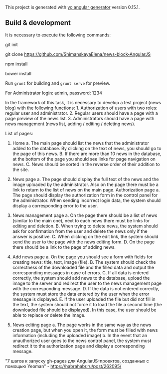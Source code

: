 This project is generated with [yo angular generator](https://github.com/yeoman/generator-angular)
version 0.15.1.

## Build & development

It is necessary to execute the following commands:

git init

git clone https://github.com/ShimanskayaElena/news-block-AngularJS

npm install

bower install

Run `grunt` for building and `grunt serve` for preview.

For Administrator login: admin, password: 1234

In the framework of this task, it is necessary to develop a test project (news blog) with the following functions: 1. Authorization of users with two roles: regular user and administrator. 2. Regular users should have a page with a page preview of the news list. 3. Administrators should have a page with news management (news list, adding / editing / deleting news).

List of pages:

1. Home a. The main page should list the news that the administrator added to the database. By clicking on the text of news, you should go to the page of this news. B. If there are more than 10 news in the database, at the bottom of the page you should see links for page navigation on news. C. News should be sorted in the reverse order of their addition to the site.

2. News page a. The page should display the full text of the news and the image uploaded by the administrator. Also on the page there must be a link to return to the list of news on the main page. Authorization page a. The page should display the authorization form in the control panel for the administrator. When sending incorrect login data, the system should display a corresponding error to the user.

3. News management page a. On the page there should be a list of news (similar to the main one), next to each news there must be links for editing and deletion. B. When trying to delete news, the system should ask for confirmation from the user and delete the news only if the answer is positive. C. When clicking on the edit link, the system should send the user to the page with the news editing form. D. On the page there should be a link to the page of adding news.

4. Add news page a. On the page you should see a form with fields for creating news: title, text, image (file). B. The system should check the correctness of the downloaded file and the filled data and output the corresponding messages in case of errors. C. If all data is entered correctly, the system should add news to the database, upload the image to the server and redirect the user to the news management page with the corresponding message. D. If the data is not entered correctly, the system must store the data entered by the user when the error message is displayed. E. If the user uploaded the file but did not fill in the text, the system should not force it to load the file a second time (the downloaded file should be displayed). In this case, the user should be able to replace or delete the image.

5. News editing page a. The page works in the same way as the news creation page, but when you open it, the form must be filled with news information (including the uploaded image) b. In the event that an unauthorized user goes to the news control panel, the system must redirect it to the authorization page and display a corresponding message.

"7 шагов к запуску gh-pages для AngularJS-проектов, созданных с помощью Yeoman"  -  https://habrahabr.ru/post/262095/
